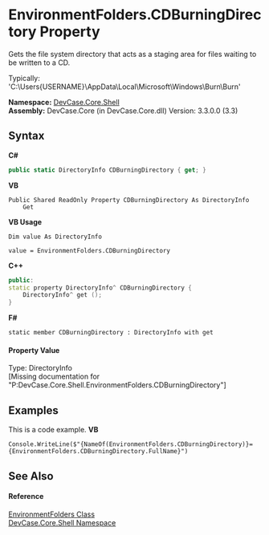 # EnvironmentFolders.CDBurningDirectory Property 
 

Gets the file system directory that acts as a staging area for files waiting to be written to a CD. 

 Typically: 'C:\Users\{USERNAME}\AppData\Local\Microsoft\Windows\Burn\Burn'

**Namespace:**&nbsp;<a href="N_DevCase_Core_Shell">DevCase.Core.Shell</a><br />**Assembly:**&nbsp;DevCase.Core (in DevCase.Core.dll) Version: 3.3.0.0 (3.3)

## Syntax

**C#**<br />
``` C#
public static DirectoryInfo CDBurningDirectory { get; }
```

**VB**<br />
``` VB
Public Shared ReadOnly Property CDBurningDirectory As DirectoryInfo
	Get
```

**VB Usage**<br />
``` VB Usage
Dim value As DirectoryInfo

value = EnvironmentFolders.CDBurningDirectory

```

**C++**<br />
``` C++
public:
static property DirectoryInfo^ CDBurningDirectory {
	DirectoryInfo^ get ();
}
```

**F#**<br />
``` F#
static member CDBurningDirectory : DirectoryInfo with get

```


#### Property Value
Type: DirectoryInfo<br />\[Missing <value> documentation for "P:DevCase.Core.Shell.EnvironmentFolders.CDBurningDirectory"\]

## Examples
This is a code example. 
**VB**<br />
``` VB
Console.WriteLine($"{NameOf(EnvironmentFolders.CDBurningDirectory)}={EnvironmentFolders.CDBurningDirectory.FullName}")
```


## See Also


#### Reference
<a href="T_DevCase_Core_Shell_EnvironmentFolders">EnvironmentFolders Class</a><br /><a href="N_DevCase_Core_Shell">DevCase.Core.Shell Namespace</a><br />